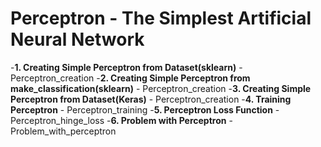 # Perceptron - The Simplest Artificial Neural Network
-**1. Creating Simple Perceptron from Dataset(sklearn)** - Perceptron_creation
-**2. Creating Simple Perceptron from make_classification(sklearn)** - Perceptron_creation
-**3. Creating Simple Perceptron from Dataset(Keras)** - Perceptron_creation
-**4. Training Perceptron** - Perceptron_training
-**5. Perceptron Loss Function** - Perceptron_hinge_loss
-**6. Problem with Perceptron** - Problem_with_perceptron

